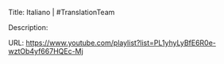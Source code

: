 Title: Italiano | #TranslationTeam

Description:

URL: https://www.youtube.com/playlist?list=PL1yhyLyBfE6R0e-wztOb4yf667HQEc-Mj
